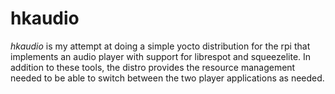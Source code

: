 # hkaudio
*hkaudio* is my attempt at doing a simple yocto distribution for the rpi that implements an audio player with support
for librespot and squeezelite. In addition to these tools, the distro provides the resource management needed to be able
to switch between the two player applications as needed.
